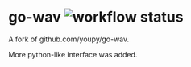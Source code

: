 # go-wav ![workflow status](https://github.com/youpy/go-wav/actions/workflows/go.yml/badge.svg)

A fork of github.com/youpy/go-wav.

More python-like interface was added.

